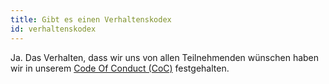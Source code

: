```yaml
---
title: Gibt es einen Verhaltenskodex
id: verhaltenskodex
---
```


Ja. Das Verhalten, dass wir uns von allen Teilnehmenden wünschen haben wir in unserem [Code Of Conduct (CoC)](../code-of-conduct) festgehalten.